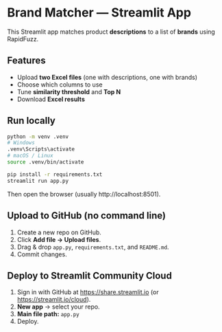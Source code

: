 # Brand Matcher — Streamlit App

This Streamlit app matches product **descriptions** to a list of **brands** using RapidFuzz.

## Features
- Upload **two Excel files** (one with descriptions, one with brands)
- Choose which columns to use
- Tune **similarity threshold** and **Top N**
- Download **Excel results**

## Run locally

```bash
python -m venv .venv
# Windows
.venv\Scripts\activate
# macOS / Linux
source .venv/bin/activate

pip install -r requirements.txt
streamlit run app.py
```

Then open the browser (usually http://localhost:8501).

## Upload to GitHub (no command line)
1. Create a new repo on GitHub.
2. Click **Add file → Upload files**.
3. Drag & drop `app.py`, `requirements.txt`, and `README.md`.
4. Commit changes.

## Deploy to Streamlit Community Cloud
1. Sign in with GitHub at https://share.streamlit.io (or https://streamlit.io/cloud).
2. **New app** → select your repo.
3. **Main file path:** `app.py`
4. Deploy.

